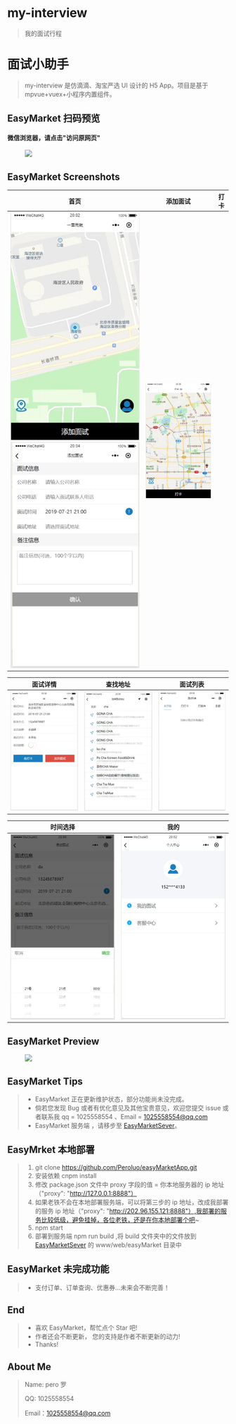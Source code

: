 # my-interview

> 我的面试行程

# 面试小助手 

> my-interview 是仿滴滴、淘宝严选 UI 设计的 H5 App。项目是基于 mpvue+vuex+小程序内置组件。


## EasyMarket 扫码预览

#### 微信浏览器，请点击"访问原网页"

<figure >
<img src="./imgs/qrCode.png" width="200"/>
</figure >

## EasyMarket Screenshots

|         首页         |         添加面试          |          打卡          |
| :------------------: |  :-------------------: | :-------------------------: |
| ![](./imgs/shouye.jpg) ![](./imgs/addInterview.jpg) | ![](./imgs/card.jpg) |

|            面试详情          |         查找地址      |          面试列表           |                 
| :----------------------------: |  :------------------: | :-------------------------: |
|  ![](./imgs/interview-detail.jpg) | ![](./imgs/find.jpg) | ![](./imgs/list.jpg) |

|        时间选择         |         我的         |
|  :---------------------: | :------------------: |
|  ![](./imgs/time.jpg) | ![](./imgs/login.jpg) |

## EasyMarket Preview

<figure class="third">
    <img src="./imgs/EasyMarket.gif" width="320"/>
</figure>

## EasyMarket Tips

> - EasyMarket 正在更新维护状态，部分功能尚未没完成。
> - 倘若您发现 Bug 或者有优化意见及其他宝贵意见，欢迎您提交 issue 或者联系我 qq = 1025558554 、Email = 1025558554@qq.com
> - EasyMarket 服务端 ，请移步至 [EasyMarketSever](https://github.com/Peroluo/easyMarketSever)。

## EasyMrket 本地部署

> 1. git clone https://github.com/Peroluo/easyMarketApp.git
> 2. 安装依赖 cnpm install
> 3. 修改 package.json 文件中 proxy 字段的值 = 你本地服务器的 ip 地址 （"proxy": "http://127.0.0.1:8888"）
> 4. 如果老铁不会在本地部署服务端，可以将第三步的 ip 地址，改成我部署的服务 ip 地址（"proxy": "http://202.96.155.121:8888"）,我部署的服务比较低级，避免挂掉，各位老铁，还是在你本地部署个吧~
> 5. npm start
> 6. 部署到服务端 npm run build ,将 build 文件夹中的文件放到 [EasyMarketSever](https://github.com/Peroluo/easyMarketSever) 的 www/web/easyMarket 目录中

## EasyMarket 未完成功能

> - 支付订单、订单查询、优惠券...未来会不断完善！

## End

> - 喜欢 EasyMarket，帮忙点个 Star 吧!
> - 作者还会不断更新， 您的支持是作者不断更新的动力!
> - Thanks!

## About Me

> Name: pero 罗
>
> QQ: 1025558554
>
> Email：1025558554@qq.com